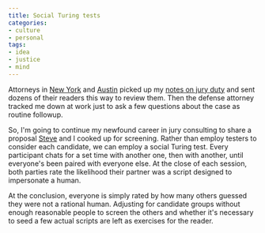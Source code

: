 ```yaml
---
title: Social Turing tests
categories:
- culture
- personal
tags:
- idea
- justice
- mind
---
```


Attorneys in [New York][1] and [Austin][2] picked up my [notes on jury duty][3] and sent dozens of their readers this way to review them.  Then the defense attorney tracked me down at work just to ask a few questions about the case as routine followup.

So, I'm going to continue my newfound career in jury consulting to share a proposal [Steve][4] and I cooked up for screening.  Rather than employ testers to consider each candidate, we can employ a social Turing test.  Every participant chats for a set time with another one, then with another, until everyone's been paired with everyone else.  At the close of each session, both parties rate the likelihood their partner was a script designed to impersonate a human.

At the conclusion, everyone is simply rated by how many others guessed they were not a rational human.  Adjusting for candidate groups without enough reasonable people to screen the others and whether it's necessary to seed a few actual scripts are left as exercises for the reader.

   [1]: http://blog.bluestonelawfirm.com/
   [2]: http://blog.austindefense.com/
   [3]: /2006/09/25/juror-842.html
   [4]: http://www.codejitsu.com/
